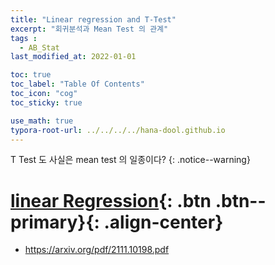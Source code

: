 ```yaml
---
title: "Linear regression and T-Test"
excerpt: "회귀분석과 Mean Test 의 관계"
tags :
  - AB_Stat
last_modified_at: 2022-01-01

toc: true
toc_label: "Table Of Contents"
toc_icon: "cog"
toc_sticky: true

use_math: true
typora-root-url: ../../../../hana-dool.github.io
---
```


T Test 도 사실은 mean test 의 일종이다?
{: .notice--warning}

# [linear Regression](#link){: .btn .btn--primary}{: .align-center}

- https://arxiv.org/pdf/2111.10198.pdf

